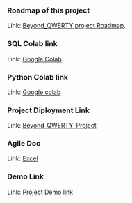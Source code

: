 ### Roadmap of this project
Link: [Beyond_QWERTY project Roadmap](https://lucid.app/lucidspark/7f673478-c343-4dd0-be73-a9005bd0b2d2/edit?viewport_loc=-2032%2C-434%2C3036%2C1374%2C0_0&invitationId=inv_83a38363-44fc-4f42-9bae-be44b2ee5f20).
### SQL Colab link
Link: [Google Colab](https://colab.research.google.com/drive/1jI8rBgHt6eZYClH-f0Swn__3yXQfSD_q?usp=sharing).
### Python Colab link
Link: [Google colab](https://colab.research.google.com/drive/1bqXgZqXY-cZ93dAYhoZNzOEW3zvjNSEz?usp=sharing)
### Project Diployment Link
Link: [Beyond_QWERTY_Project](https://beyond-qwerty.vercel.app/) 
### Agile Doc
Link: [Excel](./Agile_Infosys_Springboard.xlsx)
### Demo Link
Link: [Project Demo link](https://drive.google.com/drive/folders/1Se5P3M0H2lLhc2FrhabsSIWj8r28BOpD)
